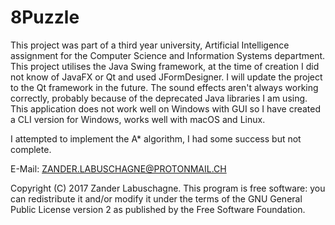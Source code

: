# 8Puzzle

This project was part of a third year university, Artificial Intelligence assignment for the Computer Science and Information Systems department.
This project utilises the Java Swing framework, at the time of creation I did not know of JavaFX or Qt and used JFormDesigner. I will update the project to the Qt framework in the future.
The sound effects aren't always working correctly, probably because of the deprecated Java libraries I am using. This application does not work well on Windows with GUI so I have created a CLI version for Windows, works well with macOS and Linux.

I attempted to implement the A\* algorithm, I had some success but not complete.

E-Mail: ZANDER.LABUSCHAGNE@PROTONMAIL.CH

Copyright (C) 2017 Zander Labuschagne. This program is free software: you can redistribute it and/or modify it under the terms of the GNU General Public License version 2 as published by the Free Software Foundation.
